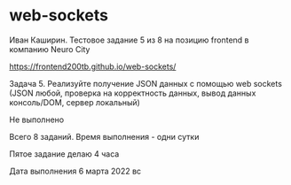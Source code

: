 # web-sockets

Иван Каширин. Тестовое задание 5 из 8 на позицию frontend в компанию Neuro City

https://frontend200tb.github.io/web-sockets/

Задача 5. Реализуйте получение JSON данных с помощью web sockets (JSON любой, проверка на корректность данных,  вывод данных консоль/DOM, сервер локальный)

Не выполнено

Всего 8 заданий. Время выполнения - одни сутки

Пятое задание делаю 4 часа

Дата выполнения 6 марта 2022 вс
